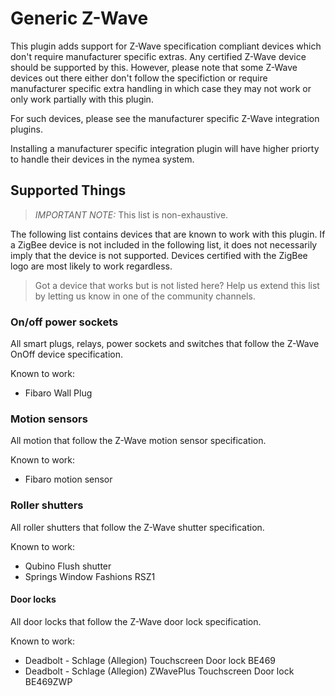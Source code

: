 # Generic Z-Wave

This plugin adds support for Z-Wave specification compliant devices which don't require manufacturer specific extras. Any certified Z-Wave device should
be supported by this. However, please note that some Z-Wave devices out there either don't follow the specifiction or require manufacturer specific
extra handling in which case they may not work or only work partially with this plugin.

For such devices, please see the manufacturer specific Z-Wave integration plugins.

Installing a manufacturer specific integration plugin will have higher priorty to handle their devices in the nymea system.

## Supported Things

> *IMPORTANT NOTE:* This list is non-exhaustive.

The following list contains devices that are known to work with this plugin. If a ZigBee device is not included in the following 
list, it does not necessarily imply that the device is not supported. Devices certified with the ZigBee logo are most likely to work
regardless.

> Got a device that works but is not listed here? Help us extend this list by letting us know in one of the community channels.

### On/off power sockets

All smart plugs, relays, power sockets and switches that follow the Z-Wave OnOff device specification.

Known to work:

* Fibaro Wall Plug

### Motion sensors

All motion that follow the Z-Wave motion sensor specification.

Known to work:

* Fibaro motion sensor

### Roller shutters

All roller shutters that follow the Z-Wave shutter specification.

Known to work:

* Qubino Flush shutter
* Springs Window Fashions RSZ1

#### Door locks

All door locks that follow the Z-Wave door lock specification.

Known to work:

* Deadbolt - Schlage (Allegion) Touchscreen Door lock BE469
* Deadbolt - Schlage (Allegion) ZWavePlus Touchscreen Door lock BE469ZWP


